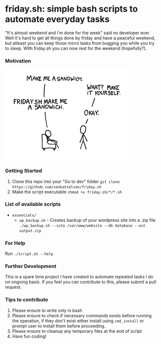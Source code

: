 # friday.sh: simple bash scripts to automate everyday tasks
"It's almost weekend and i'm done for the week" said no developer ever. Well it's hard to get all things done by friday and have a peaceful weekend, but atleast you can keep those micro tasks from bugging you while you try to sleep. With friday.sh you can now rest for the weekend (hopefully?).

### Motivation
![motivation](https://raw.githubusercontent.com/venkatselvan/friday.sh/master/motivation.png)

### Getting Started
1. Clone this repo into your "Go to dev" folder
`git clone https://github.com/venkatselvan/friday.sh`
2. Make the script executable
`chmod +x friday.sh/*/*.sh`

### List of available scripts
* `essentials/`
  * `wp_backup.sh` - Creates backup of your wordpress site into a .zip file
   `./wp_backup.sh --site /var/www/website --db database --out output.zip`

### For Help
Run `./script.sh --help`

### Further Development
This is a spare time project I have created to automate repeated tasks I do on ongoing basis. If you feel you can contribute to this, please submit a pull request.

### Tips to contribute
1. Please ensure to write only in bash
2. Please ensure to check if necessary commands exists before running the operation, if they don't exist either install using `cmd_install` or prompt user to install them before proceeding.
3. Please ensure to cleanup any temporary files at the end of script
4. Have fun coding!
